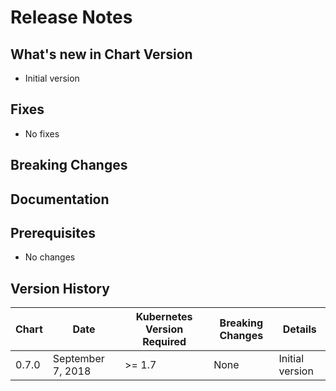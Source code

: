 # Release Notes

## What's new in Chart Version 
- Initial version

## Fixes

- No fixes

## Breaking Changes


## Documentation


## Prerequisites

- No changes

## Version History

| Chart | Date | Kubernetes Version Required | Breaking Changes | Details |
| ----- | ---- | --------------------------- | ---------------- | ------- |
| 0.7.0 | September 7, 2018 | >= 1.7 | None | Initial version |
